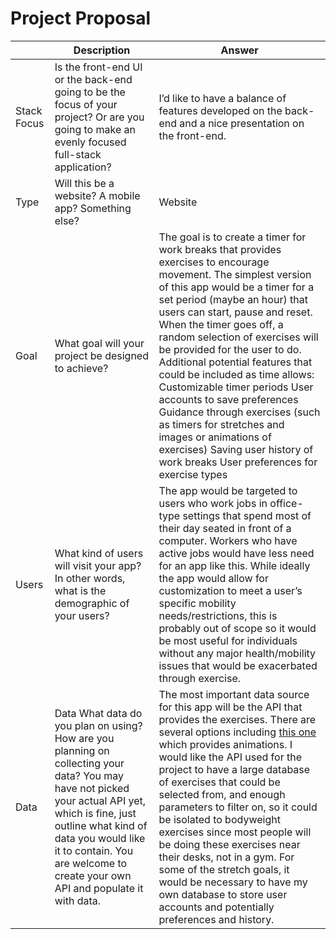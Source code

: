 # Project Proposal

|  | Description | Answer |
| :---- | ----- | ----- |
| Stack Focus | Is the front-end UI or the back-end going to be the focus of your project? Or are you going to make an evenly focused full-stack application? | I’d like to have a balance of features developed on the back-end and a nice presentation on the front-end. |
| Type | Will this be a website? A mobile app? Something else? | Website |
| Goal | What goal will your project be designed to achieve? | The goal is to create a timer for work breaks that provides exercises to encourage movement. The simplest version of this app would be a timer for a set period (maybe an hour) that users can start, pause and reset. When the timer goes off, a random selection of exercises will be provided for the user to do. Additional potential features that could be included as time allows: Customizable timer periods User accounts to save preferences  Guidance through exercises (such as timers for stretches and images or animations of exercises) Saving user history of work breaks User preferences for exercise types |
| Users | What kind of users will visit your app? In other words, what is the demographic of your users? | The app would be targeted to users who work jobs in office-type settings that spend most of their day seated in front of a computer. Workers who have active jobs would have less need for an app like this. While ideally the app would allow for customization to meet a user’s specific mobility needs/restrictions, this is probably out of scope so it would be most useful for individuals without any major health/mobility issues that would be exacerbated through exercise.  |
| Data | Data What data do you plan on using? How are you planning on collecting your data? You may have not picked your actual API yet, which is fine, just outline what kind of data you would like it to contain. You are welcome to create your own API and populate it with data. | The most important data source for this app will be the API that provides the exercises. There are several options including [this one](https://rapidapi.com/justin-WFnsXH_t6/api/exercisedb) which provides animations. I would like the  API used for the project to have a large database of exercises that could be selected from, and enough parameters to filter on, so it could be isolated to bodyweight exercises since most people will be doing these exercises near their desks, not in a gym.  For some of the stretch goals, it would be necessary to have my own database to store user accounts and potentially preferences and history.  |


